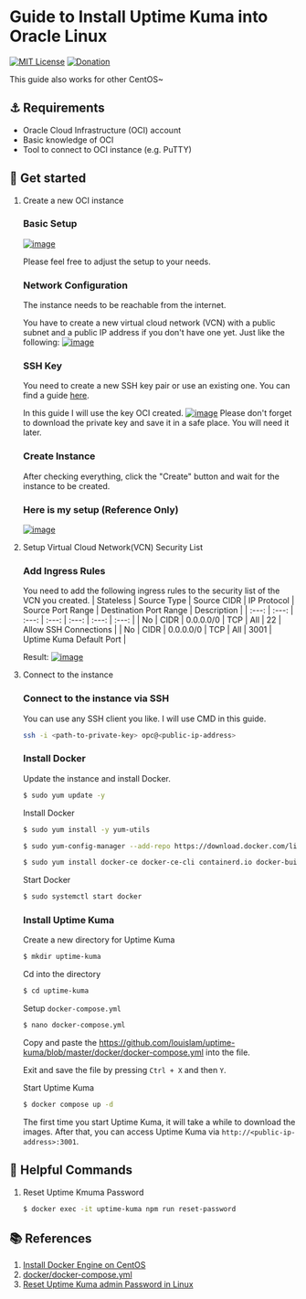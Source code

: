 # Guide to Install Uptime Kuma into Oracle Linux
[![MIT License](https://img.shields.io/badge/License-MIT-green.svg)](LICENSE)
[![Donation](https://img.shields.io/static/v1?label=Donation&message=❤️&style=social)](https://github.com/soranoo/Donation)

This guide also works for other CentOS~

## ⚓ Requirements

- Oracle Cloud Infrastructure (OCI) account
- Basic knowledge of OCI
- Tool to connect to OCI instance (e.g. PuTTY)

## 🚀 Get started

1. Create a new OCI instance

   ### Basic Setup

   [![image](docs\imgs\basic-config.png)](docs\imgs\basic-config.png)

   Please feel free to adjust the setup to your needs.

   ### Network Configuration

   The instance needs to be reachable from the internet.

   You have to create a new virtual cloud network (VCN) with a public subnet and a public IP address if you don't have one yet. Just like the following:
   [![image](docs\imgs\networking-config.png)](docs\imgs\networking-config.png)

   ### SSH Key

   You need to create a new SSH key pair or use an existing one. You can find a guide [here](https://docs.cloud.oracle.com/en-us/iaas/Content/GSG/Tasks/creatingkeys.htm).

   In this guide I will use the key OCI created.
   [![image](docs\imgs\ssh-setup.png)](docs\imgs\ssh-setup.png)
   Please don't forget to download the private key and save it in a safe place. You will need it later.

   ### Create Instance

   After checking everything, click the "Create" button and wait for the instance to be created.

   ### Here is my setup (Reference Only)

   [![image](docs\imgs\my-setup.png)](docs\imgs\my-setup.png)

2. Setup Virtual Cloud Network(VCN) Security List

   ### Add Ingress Rules

   You need to add the following ingress rules to the security list of the VCN you created.
   | Stateless | Source Type | Source CIDR | IP Protocol | Source Port Range | Destination Port Range | Description |
   | :---: | :---: | :---: | :---: | :---: | :---: | :---: |
   | No | CIDR | 0.0.0.0/0 | TCP | All | 22 | Allow SSH Connections |
   | No | CIDR | 0.0.0.0/0 | TCP | All | 3001 | Uptime Kuma Default Port |

   Result:
   [![image](docs\imgs\ingress-rules-setup.png)](docs\imgs\ingress-rules-setup.png)

3. Connect to the instance

   ### Connect to the instance via SSH

   You can use any SSH client you like. I will use CMD in this guide.

   ```bash
   ssh -i <path-to-private-key> opc@<public-ip-address>
   ```

   ### Install Docker

   Update the instance and install Docker.

   ```bash
   $ sudo yum update -y
   ```

   Install Docker

   ```bash
   $ sudo yum install -y yum-utils

   $ sudo yum-config-manager --add-repo https://download.docker.com/linux/centos/docker-ce.repo

   $ sudo yum install docker-ce docker-ce-cli containerd.io docker-buildx-plugin docker-compose-plugin
   ```

   Start Docker

   ```bash
   $ sudo systemctl start docker
   ```

   ### Install Uptime Kuma

   Create a new directory for Uptime Kuma

   ```bash
   $ mkdir uptime-kuma
   ```

   Cd into the directory

   ```bash
   $ cd uptime-kuma
   ```

   Setup `docker-compose.yml`

   ```bash
   $ nano docker-compose.yml
   ```

   Copy and paste the https://github.com/louislam/uptime-kuma/blob/master/docker/docker-compose.yml into the file.

   Exit and save the file by pressing `Ctrl + X` and then `Y`.

   Start Uptime Kuma

   ```bash
   $ docker compose up -d
   ```

   The first time you start Uptime Kuma, it will take a while to download the images. After that, you can access Uptime Kuma via `http://<public-ip-address>:3001`.

## 👾 Helpful Commands

1. Reset Uptime Kmuma Password
   ```bash
   $ docker exec -it uptime-kuma npm run reset-password
   ```

## 📚 References

1. [Install Docker Engine on CentOS](https://docs.docker.com/engine/install/centos/)
2. [docker/docker-compose.yml](https://github.com/louislam/uptime-kuma/blob/master/docker/docker-compose.yml)
3. [Reset Uptime Kuma admin Password in Linux](https://lindevs.com/reset-uptime-kuma-admin-password-in-linux)